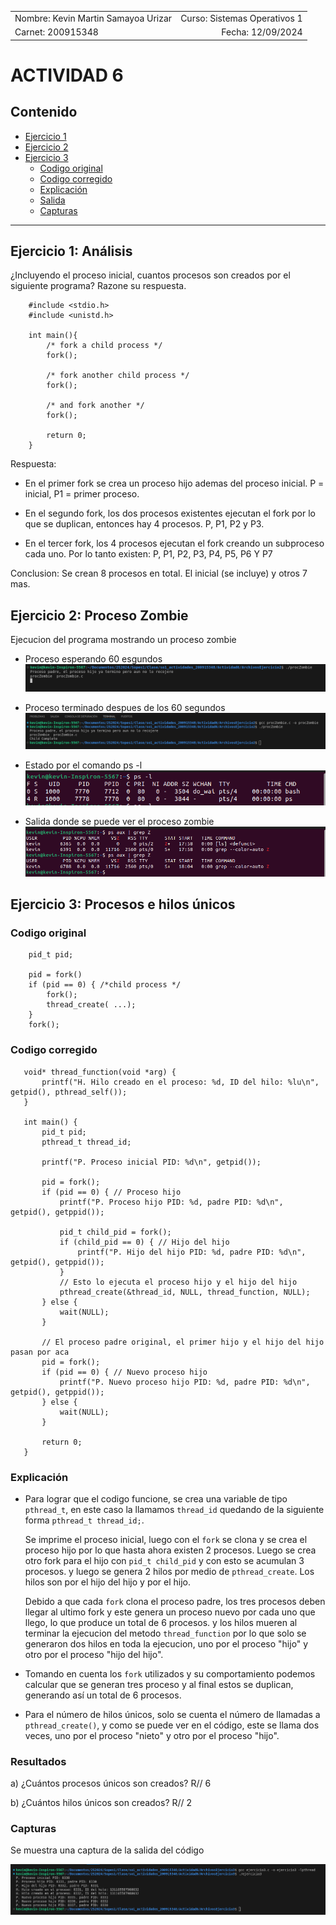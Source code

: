 |              |                |
|    :---      |      ---:      |
| Nombre: Kevin Martin Samayoa Urizar | Curso: Sistemas Operativos 1 |
| Carnet: 200915348                   | Fecha: 12/09/2024            |

# ACTIVIDAD 6

## Contenido
- [Ejercicio 1](#ejercicio1)
- [Ejercicio 2](#ejercicio2)
- [Ejercicio 3](#ejercicio3)
    - [Codigo original](#original)
    - [Codigo corregido](#correccion)
    - [Explicación](#explicacion)
    - [Salida](#resultados)
    - [Capturas](#capturas)

---

<a name="ejercicio1"></a>
## Ejercicio 1: Análisis
¿Incluyendo el proceso inicial, cuantos procesos son creados por el siguiente programa?
Razone su respuesta.

```
    #include <stdio.h>
    #include <unistd.h>

    int main(){
        /* fork a child process */
        fork();

        /* fork another child process */
        fork();

        /* and fork another */
        fork();

        return 0; 
    }
```

Respuesta: 
* En el primer fork se crea un proceso hijo ademas del proceso inicial. P = inicial, P1 = primer proceso.

* En el segundo fork, los dos procesos existentes ejecutan el fork por lo que se duplican, entonces hay 4 procesos. P, P1, P2 y P3.

* En el tercer fork, los 4 procesos ejecutan el fork creando un subproceso cada uno. Por lo tanto existen: P, P1, P2, P3, P4, P5, P6 Y P7

Conclusion: Se crean 8 procesos en total. El inicial (se incluye) y otros 7 mas.

<a name="ejercicio2"></a>
## Ejercicio 2: Proceso Zombie

Ejecucion del programa mostrando un proceso zombie

* Proceso esperando 60 esgundos
![ExecProcWait](Imagenes/ExecProcWait.png)

* Proceso terminado despues de los 60 segundos
![EjecucionProcZombie](Imagenes/EjecucionProcZombie.png)

* Estado por el comando ps -l
![imagen1](Imagenes/ComandoPS.png)

* Salida donde se puede ver el proceso zombie
![imagen](Imagenes/ProcesoZombie.png)

<a name="ejercicio3"></a>
## Ejercicio 3: Procesos e hilos únicos

<a name="original"></a>
### Codigo original

```
    pid_t pid;

    pid = fork()
    if (pid == 0) { /*child process */
        fork();
        thread_create( ...);
    }
    fork();
```

<a name="correccion"></a>
### Codigo corregido

 ```
    void* thread_function(void *arg) {
        printf("H. Hilo creado en el proceso: %d, ID del hilo: %lu\n", getpid(), pthread_self());
    }

    int main() {
        pid_t pid;
        pthread_t thread_id;

        printf("P. Proceso inicial PID: %d\n", getpid());

        pid = fork();
        if (pid == 0) { // Proceso hijo
            printf("P. Proceso hijo PID: %d, padre PID: %d\n", getpid(), getppid());

            pid_t child_pid = fork();
            if (child_pid == 0) { // Hijo del hijo
                printf("P. Hijo del hijo PID: %d, padre PID: %d\n", getpid(), getppid());
            }
            // Esto lo ejecuta el proceso hijo y el hijo del hijo
            pthread_create(&thread_id, NULL, thread_function, NULL);
        } else {
            wait(NULL);
        }

        // El proceso padre original, el primer hijo y el hijo del hijo pasan por aca
        pid = fork();
        if (pid == 0) { // Nuevo proceso hijo
            printf("P. Nuevo proceso hijo PID: %d, padre PID: %d\n", getpid(), getppid());
        } else {
            wait(NULL);
        }

        return 0;
    }
```

<a name="explicacion"></a>
### Explicación

* Para lograr que el codigo funcione, se crea una variable de tipo `pthread_t`, en este caso la llamamos `thread_id` quedando de la siguiente forma `pthread_t thread_id;`.

    Se imprime el proceso inicial, luego con el `fork` se clona y se crea el proceso hijo por lo que hasta ahora existen 2 procesos. Luego se crea otro fork para el hijo con `pid_t child_pid` y con esto se acumulan 3 procesos. y luego se genera 2 hilos por medio de `pthread_create`. Los hilos son por el hijo del hijo y por el hijo.

    Debido a que cada `fork` clona el proceso padre, los tres procesos deben llegar al ultimo fork y este genera un proceso nuevo por cada uno que llego, lo que produce un total de 6 procesos. y los hilos mueren al terminar la ejecucion del metodo `thread_function` por lo que solo se generaron dos hilos en toda la ejecucion, uno por el proceso "hijo" y otro por el proceso "hijo del hijo". 

* Tomando en cuenta los `fork` utilizados y su comportamiento podemos calcular que se generan tres proceso y al final estos se duplican, generando así un total de 6 procesos.

* Para el número de hilos únicos, solo se cuenta el número de llamadas a `pthread_create()`, y como se puede ver en el código, este se llama dos veces, uno por el proceso "nieto" y otro por el proceso "hijo".

<a name="resultados"></a>
### Resultados

a) ¿Cuántos procesos únicos son creados? R// 6

b) ¿Cuántos hilos únicos son creados? R// 2

<a name="capturas"></a>
### Capturas

Se muestra una captura de la salida del código

![salida](Imagenes/Salida.png)